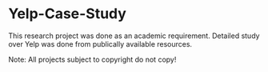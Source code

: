 # Yelp-Case-Study

This research project was done as an academic requirement. Detailed study over Yelp was done from publically available resources.

Note: All projects subject to copyright do not copy!
